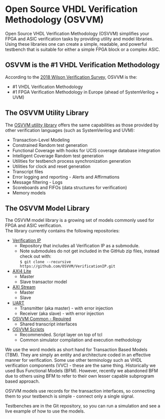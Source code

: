 # Open Source VHDL Verification Methodology (OSVVM)
Open Source VHDL Verification Methodology (OSVVM) simplifies your FPGA and ASIC verification tasks by providing utility and model libraries.
Using these libraries one can create a simple, readable, and 
powerful testbench that is suitable for either a simple FPGA block
or a complex ASIC.

## OSVVM is the #1 VHDL Verification Methodology 
According to the [2018 Wilson Verification Survey](https://blogs.mentor.com/verificationhorizons/blog/2019/01/15/part-6-the-2018-wilson-research-group-functional-verification-study/), OSVVM is the:
 - #1 VHDL Verification Methodology
 - #1 FPGA Verification Methodology in Europe (ahead of SystemVerilog + UVM)

## The OSVVM Utility Library 
The [OSVVM utility library](https://github.com/OSVVM/OSVVM) offers the same capabilities as those provided by other verification languages (such as SystemVerilog and UVM):

 - Transaction-Level Modeling
 - Constrained Random test generation
 - Functional Coverage with hooks for UCIS coverage database integration
 - Intelligent Coverage Random test generation
 - Utilities for testbench process synchronization generation
 - Utilities for clock and reset generation
 - Transcript files
 - Error logging and reporting - Alerts and Affirmations
 - Message filtering - Logs
 - Scoreboards and FIFOs (data structures for verification)
 - Memory models
 
## The OSVVM Model Library
The OSVVM model library is a growing set of models 
commonly used for FPGA and ASIC verification.  
The library currently contains the following repositories:

 - [Verification IP](https://github.com/OSVVM/VerificationIP)
   - Repository that includes all Verification IP as a submodule. 
   - Note submodules do not get included in the GitHub zip files, instead check out with:  
        `$ git clone --recursive https://github.com/OSVVM/VerificationIP.git`
 - [AXI4 Lite](https://github.com/OSVVM/AXI4)
   - Master
   - Slave transactor model
 - [AXI Stream](https://github.com/OSVVM/AXI4)
   - Master
   - Slave
 - [UART](https://github.com/OSVVM/AXI4)
   - Transmitter (aka master) - with error injection
   - Receiver (aka slave) - with error injection
 - [OSVVM Common - Required](https://github.com/OSVVM/OSVVM-Common)
   - Shared transcript interfaces
 - [OSVVM Scripts](https://github.com/OSVVM/OSVVM-Scripts)
   - Recommended.  Script layer on top of tcl
   - Common simulator compilation and execution methodology

We use the word models as short hand for 
Transaction Based Models (TBM). 
They are simply an entity and architecture coded in 
an effective manner for verification.
Some use other terminology such as 
VHDL verification components (VVC) - 
these are the same thing.
Historically we used Bus Functional Models (BFM). 
However, recently we abandoned BFM due to others using BFM to 
refer to their own lesser capable subprogram based approach.

OSVVM models use records for the transaction interfaces, 
so connecting them to your testbench is simple - 
connect only a single signal.

Testbenches are in the Git repository, so you can 
run a simulation and see a live example 
of how to use the models.
